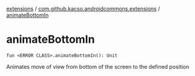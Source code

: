 [extensions](../index.md) / [com.github.kacso.androidcommons.extensions](index.md) / [animateBottomIn](.)

# animateBottomIn

`fun <ERROR CLASS>.animateBottomIn(): Unit`

Animates move of view from bottom of the screen to the defined position

